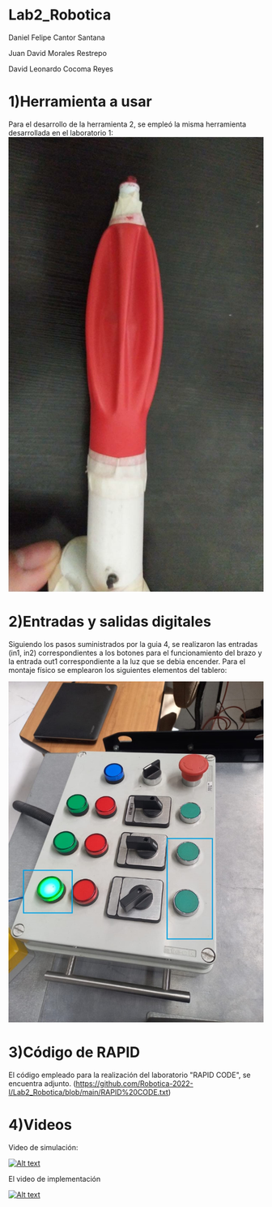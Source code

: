 # Lab2_Robotica

Daniel Felipe Cantor Santana

Juan David Morales Restrepo

David Leonardo Cocoma Reyes 



# 1)Herramienta a usar
Para el desarrollo de la herramienta 2, se empleó la misma herramienta desarrollada en el laboratorio 1:
![Imagen 1](https://github.com/Robotica-2022-I/Lab2_Robotica/blob/main/Bomba.jpg)


# 2)Entradas y salidas digitales
Siguiendo los pasos suministrados por la guia 4, se realizaron las entradas (in1, in2) correspondientes a los botones para el funcionamiento del brazo y la entrada out1 correspondiente a la luz que se debia encender. Para el montaje físico se emplearon los siguientes elementos del tablero:

![Imagen 2](https://github.com/Robotica-2022-I/Lab2_Robotica/blob/main/Panel_de_control.jpg)

# 3)Código de RAPID
El código empleado para la realización del laboratorio "RAPID CODE", se encuentra adjunto.
(https://github.com/Robotica-2022-I/Lab2_Robotica/blob/main/RAPID%20CODE.txt)

# 4)Videos

Video de simulación:

[![Alt text](https://img.youtube.com/vi/tDmf5JhMdNk/0.jpg)](https://www.youtube.com/watch?v=tDmf5JhMdNk)

El video de implementación

[![Alt text](https://img.youtube.com/vi/eaP0EiD75ls/0.jpg)](https://youtube.com/shorts/eaP0EiD75ls)

